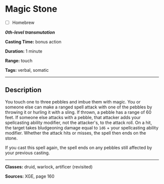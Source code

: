 # Magic Stone

- [ ] Homebrew

***0th-level transmutation***

**Casting Time:** bonus action

**Duration:** 1 minute

**Range:** touch

**Tags:** verbal, somatic

---

## Description
You touch one to three pebbles and imbue them with magic.
You or someone else can make a ranged spell attack with one of the pebbles by throwing it or hurling it with a sling.
If thrown, a pebble has a range of 60 feet.
If someone else attacks with a pebble, that attacker adds your spellcasting ability modifier, not the attacker's, to the attack roll.
On a hit, the target takes bludgeoning damage equal to `1d6` + your spellcasting ability modifier.
Whether the attack hits or misses, the spell then ends on the stone.

If you cast this spell again, the spell ends on any pebbles still affected by your previous casting.

---

**Classes:** druid, warlock, artificer (revisited)

**Sources:** XGE, page 160
